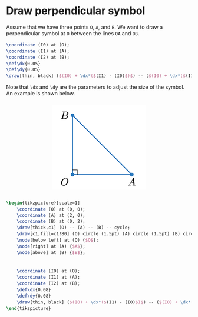 # Draw perpendicular symbol

Assume that we have three points `O`, `A`, and `B`. We want to draw a perpendicular symbol at `O` between the lines `OA` and `OB`.

```latex
\coordinate (I0) at (O);
\coordinate (I1) at (A);
\coordinate (I2) at (B);
\def\dx{0.05}
\def\dy{0.05}
\draw[thin, black] ($(I0) + \dx*($(I1) - (I0)$)$) -- ($(I0) + \dx*($(I1) - (I0)$) + \dy*($(I2) - (I0)$)$) -- ($(I0) + \dy*($(I2) - (I0)$)$);
```

Note that `\dx` and `\dy` are the parameters to adjust the size of the symbol. An example is shown below.

<div align=center>
    <img width=50% style=margin:2% src="../assets/2023-07-16-09-04-16.png">
</div>

```latex
\begin{tikzpicture}[scale=1]
    \coordinate (O) at (0, 0);
    \coordinate (A) at (2, 0);
    \coordinate (B) at (0, 2);
    \draw[thick,c1] (O) -- (A) -- (B) -- cycle;
    \draw[c1,fill=c1!80] (O) circle (1.5pt) (A) circle (1.5pt) (B) circle (1.5pt);
    \node[below left] at (O) {$O$};
    \node[right] at (A) {$A$};
    \node[above] at (B) {$B$};


    \coordinate (I0) at (O);
    \coordinate (I1) at (A);
    \coordinate (I2) at (B);
    \def\dx{0.08}
    \def\dy{0.08}
    \draw[thin, black] ($(I0) + \dx*($(I1) - (I0)$)$) -- ($(I0) + \dx*($(I1) - (I0)$) + \dy*($(I2) - (I0)$)$) -- ($(I0) + \dy*($(I2) - (I0)$)$);
\end{tikzpicture}
```
